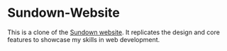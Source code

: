 # Sundown-Website
This is a clone of the [Sundown website](https://sundown-ivory.vercel.app/). It replicates the design and core features to showcase my skills in web development.  
